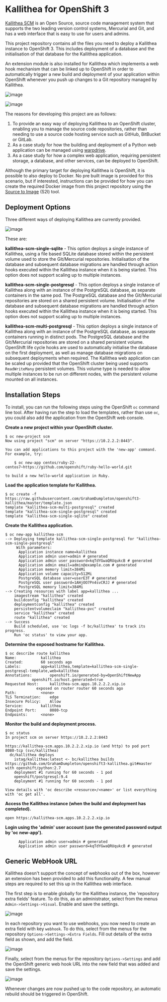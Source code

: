# Kallithea for OpenShift 3

[Kallithea SCM](https://kallithea-scm.org) is an Open Source, source code management system that supports the two leading version control systems, Mercurial and Git, and has a web interface that is easy to use for users and admins.

This project repository contains all the files you need to deploy a Kallithea instance to OpenShift 3. This includes deployment of a database and the initialisation of that database for the Kallithea application.

An extension module is also installed for Kallithea which implements a web hook mechanism that can be linked up to OpenShift in order to automatically trigger a new build and deployment of your application within OpenShift whenever you push up changes to a Git repository managed by Kallithea.

![image](./docs/kallithea-dashboard.jpg "Kallithea Dashboard")

![image](./docs/kallithea-overview.jpg "OpenShift Overview")

The reasons for developing this project are as follows:

1. To provide an easy way of deploying Kallithea to an OpenShift cluster, enabling you to manage the source code repositories, rather than needing to use a source code hosting service such as GitHub, BitBucket or GitLab. 
2. As a case study for how the building and deployment of a Python web application can be managed using [warpdrive](http://www.getwarped.org).
3. As a case study for how a complex web application, requiring persistent storage, a database, and other services, can be deployed to OpenShift.

Although the primary target for deploying Kallithea is OpenShift, it is possible to also deploy to Docker. No pre built image is provided for this scenario, but if interested, instructions can be provided for how you can create the required Docker image from this project repository using the [Source to Image](https://github.com/openshift/source-to-image) (S2I) tool.

## Deployment Options

Three different ways of deploying Kallithea are currently provided.

![image](./docs/kallithea-add-to-project.jpg "Add to Project")

These are:

**kallithea-scm-single-sqlite** - This option deploys a single instance of Kallithea, using a file based SQLite database stored within the persistent volume used to store the Git/Mercurial repositories. Initialisation of the database and subsequent database migrations are handled through action hooks executed within the Kallithea instance when it is being started. This option does not support scaling up to multiple instances.

**kallithea-scm-single-postgresql** - This option deploys a single instance of Kallithea along with an instance of the PostgreSQL database, as separate containers in the same pod. The PostgreSQL database and the Git/Mercurial repositories are stored on a shared persistent volume. Initialisation of the database and subsequent database migrations are handled through action hooks executed within the Kallithea instance when it is being started. This option does not support scaling up to multiple instances.

**kallithea-scm-multi-postgresql** - This option deploys a single instance of Kallithea along with an instance of the PostgreSQL database, as separate containers running in distinct pods. The PostgreSQL database and the Git/Mercurial repositories are stored on a shared persistent volume. OpenShift life cycle hooks are used to automatically initialise the database on the first deployment, as well as manage database migrations on subsequent deployments when required. The Kallithea web application can be scaled up provided that the OpenShift cluster being used supports ``ReadWriteMany`` persistent volumes. This volume type is needed to allow multiple instances to be run on different nodes, with the persistent volume mounted on all instances.

## Installation Steps

To install, you can run the following steps using the OpenShift ``oc`` command line tool. After having run the step to load the templates, rather than use ``oc``, you could also add the application from the OpenShift web console.

**Create a new project within your OpenShift cluster.**

```
$ oc new-project scm
Now using project "scm" on server "https://10.2.2.2:8443".

You can add applications to this project with the 'new-app' command. For example, try:

    $ oc new-app centos/ruby-22-centos7~https://github.com/openshift/ruby-hello-world.git

to build a new hello-world application in Ruby.
```

**Load the application template for Kallithea.**

```
$ oc create -f https://raw.githubusercontent.com/GrahamDumpleton/openshift3-kallithea/master/template.json
template "kallithea-scm-multi-postgresql" created
template "kallithea-scm-single-postgresql" created
template "kallithea-scm-single-sqlite" created
```

**Create the Kallithea application.**

```
$ oc new-app kallithea-scm
--> Deploying template kallithea-scm-single-postgresql for "kallithea-scm-single-postgresql"
     With parameters:
      Application instance name=kallithea
      Application admin user=admin # generated
      Application admin user password=kqTdYGwaQRUqukcB # generated
      Application admin email=admin@example.com # generated
      Application memory limit=384Mi
      Application volume capacity=512Mi
      PostgreSQL database user=userE3T # generated
      PostgreSQL user password=1AHjOO7Pn4svCRJJ # generated
      PostgreSQL memory limit=384Mi
--> Creating resources with label app=kallithea ...
    imagestream "kallithea" created
    buildconfig "kallithea" created
    deploymentconfig "kallithea" created
    persistentvolumeclaim "kallithea-pvc" created
    service "kallithea" created
    route "kallithea" created
--> Success
    Build scheduled, use 'oc logs -f bc/kallithea' to track its progress.
    Run 'oc status' to view your app.
```

**Determine the exposed hostname for Kallithea.**

```
$ oc describe route kallithea
Name:			kallithea
Created:		60 seconds ago
Labels:			app=kallithea,template=kallithea-scm-single-postgresql-template,web=kallithea
Annotations:		openshift.io/generated-by=OpenShiftNewApp
			openshift.io/host.generated=true
Requested Host:		kallithea-scm.apps.10.2.2.2.xip.io
			  exposed on router router 60 seconds ago
Path:			<none>
TLS Termination:	edge
Insecure Policy:	Allow
Service:		kallithea
Endpoint Port:		8080-tcp
Endpoints:		<none>
```

**Monitor the build and deployment process.**

```
$ oc status
In project scm on server https://10.2.2.2:8443

https://kallithea-scm.apps.10.2.2.2.xip.io (and http) to pod port 8080-tcp (svc/kallithea)
  dc/kallithea deploys
    istag/kallithea:latest <- bc/kallithea builds https://github.com/GrahamDumpleton/openshift3-kallithea.git#master with openshift/python:2.7
    deployment #1 running for 60 seconds - 1 pod
    openshift/postgresql:9.4
    deployment #1 running for 60 seconds - 1 pod

View details with 'oc describe <resource>/<name>' or list everything with 'oc get all'.
```

**Access the Kallithea instance (when the build and deployment has completed).**

```
open https://kallithea-scm.apps.10.2.2.2.xip.io
```

**Login using the 'admin' user account (use the generated password output by 'oc new-app').**

```
      Application admin user=admin # generated
      Application admin user password=kqTdYGwaQRUqukcB # generated
```

## Generic WebHook URL
 
Kallithea doesn't support the concept of webhooks out of the box, however an extension has been provided to add this functionality. A few manual steps are required to set this up in the Kallithea web interface.

The first step is to enable globally for the Kallithea instance, the 'repository extra fields' feature. To do this, as an administrator, select from the menus ``Admin->Settings->Visual``. Enable and save the settings.

![image](./docs/kallithea-enable-extra-fields.jpg "Enable Extra Fields")

In each repository you want to use webhooks, you now need to create an extra field with key ``webhook``. To do this, select from the menus for the repository ``Options->Settings->Extra Fields``. Fill out details of the extra field as shown, and add the field.

![image](./docs/kallithea-define-webhook-field.jpg "Define WebHook Field")

Finally, select from the menus for the repository ``Options->Settings`` and add the OpenShift generic web hook URL into the new field that was added and save the settings.

![image](./docs/kallithea-add-webhook-url.jpg "Add WebHook URL")

Whenever changes are now pushed up to the code repository, an automatic rebuild should be triggered in OpenShift.